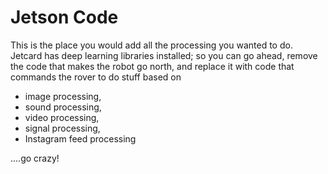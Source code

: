 # Jetson Code

This is the place you would add all the processing you wanted to do.
Jetcard has deep learning libraries installed; so you can go ahead,
remove the code that makes the robot go north, and replace it with code
that commands the rover to do stuff based on 

* image processing,
* sound processing,
* video processing,
* signal processing,
* Instagram feed processing

....go crazy!